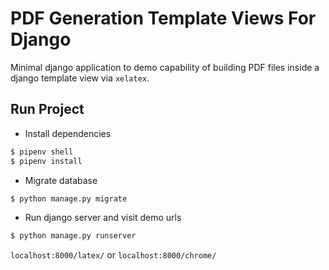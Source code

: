 # PDF Generation Template Views For Django

Minimal django application to demo capability of building PDF files inside a
django template view via `xelatex`.

## Run Project

- Install dependencies

```sh
$ pipenv shell
$ pipenv install
```

- Migrate database

```sh
$ python manage.py migrate
```

- Run django server and visit demo urls

```sh
$ python manage.py runserver
```

`localhost:8000/latex/` or `localhost:8000/chrome/`
